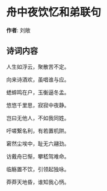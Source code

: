# 舟中夜饮忆和弟联句

**作者**: 刘敞

## 诗词内容

人生如浮云，聚散苦不定。

向来诗酒欢，虽唱谁与应。

蟋蟀鸣在户，玉衡逼冬孟。

悠悠千里思，寂寂中夜静。

岂曰无他人，不如我同姓。

吁嗟繋名利，有若置机阱。

窘然尘埃中，耻无六翮劲。

访戴舟已惭，攀嵇驾难命。

临觞置不饮，引领起独咏。

莽莽天地昏，谁知我心怲。


